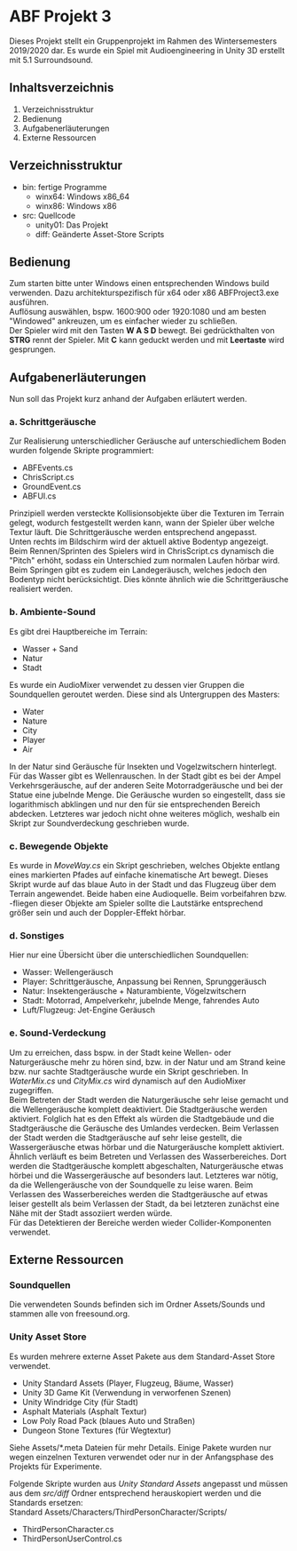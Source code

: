 # ABF Projekt 3

Dieses Projekt stellt ein Gruppenprojekt im Rahmen des Wintersemesters 2019/2020 dar. Es wurde ein Spiel mit Audioengineering in Unity 3D erstellt mit 5.1 Surroundsound.

## Inhaltsverzeichnis
1. Verzeichnisstruktur
2. Bedienung
3. Aufgabenerläuterungen
4. Externe Ressourcen

## Verzeichnisstruktur
- bin: fertige Programme
    - winx64: Windows x86_64
    - winx86: Windows x86
- src: Quellcode
    - unity01: Das Projekt
    - diff: Geänderte Asset-Store Scripts

## Bedienung
Zum starten bitte unter Windows einen entsprechenden Windows build verwenden. Dazu architekturspezifisch für x64 oder x86 ABFProject3.exe ausführen.\
Auflösung auswählen, bspw. 1600:900 oder 1920:1080 und am besten "Windowed" ankreuzen, um es einfacher wieder zu schließen.\
Der Spieler wird mit den Tasten **W A S D** bewegt. Bei gedrückthalten von **STRG** rennt der Spieler. Mit **C** kann geduckt werden und mit **Leertaste** wird gesprungen.

## Aufgabenerläuterungen
Nun soll das Projekt kurz anhand der Aufgaben erläutert werden.

### a. Schrittgeräusche
Zur Realisierung unterschiedlicher Geräusche auf unterschiedlichem Boden wurden folgende Skripte programmiert:
- ABFEvents.cs
- ChrisScript.cs
- GroundEvent.cs
- ABFUI.cs

Prinzipiell werden versteckte Kollisionsobjekte über die Texturen im Terrain gelegt, wodurch festgestellt werden kann, wann der Spieler über welche Textur läuft. Die Schrittgeräusche werden entsprechend angepasst.\
Unten rechts im Bildschirm wird der aktuell aktive Bodentyp angezeigt.\
Beim Rennen/Sprinten des Spielers wird in ChrisScript.cs dynamisch die "Pitch" erhöht, sodass ein Unterschied zum normalen Laufen hörbar wird.\
Beim Springen gibt es zudem ein Landegeräusch, welches jedoch den Bodentyp nicht berücksichtigt. Dies könnte ähnlich wie die Schrittgeräusche realisiert werden.

### b. Ambiente-Sound
Es gibt drei Hauptbereiche im Terrain:
- Wasser + Sand
- Natur
- Stadt

Es wurde ein AudioMixer verwendet zu dessen vier Gruppen die Soundquellen geroutet werden. Diese sind als Untergruppen des Masters:
- Water
- Nature
- City
- Player
- Air

In der Natur sind Geräusche für Insekten und Vogelzwitschern hinterlegt. Für das Wasser gibt es Wellenrauschen. In der Stadt gibt es bei der Ampel Verkehrsgeräusche, auf der anderen Seite Motorradgeräusche und bei der Statue eine jubelnde Menge. Die Geräusche wurden so eingestellt, dass sie logarithmisch abklingen und nur den für sie entsprechenden Bereich abdecken. Letzteres war jedoch nicht ohne weiteres möglich, weshalb ein Skript zur Soundverdeckung geschrieben wurde.

### c. Bewegende Objekte
Es wurde in *MoveWay.cs* ein Skript geschrieben, welches Objekte entlang eines markierten Pfades auf einfache kinematische Art bewegt. Dieses Skript wurde auf das blaue Auto in der Stadt und das Flugzeug über dem Terrain angewendet. Beide haben eine Audioquelle. Beim vorbeifahren bzw. -fliegen dieser Objekte am Spieler sollte die Lautstärke entsprechend größer sein und auch der Doppler-Effekt hörbar.

### d. Sonstiges
Hier nur eine Übersicht über die unterschiedlichen Soundquellen:
- Wasser: Wellengeräusch
- Player: Schrittgeräusche, Anpassung bei Rennen, Sprunggeräusch
- Natur: Insektengeräusche + Naturambiente, Vögelzwitschern
- Stadt: Motorrad, Ampelverkehr, jubelnde Menge, fahrendes Auto
- Luft/Flugzeug: Jet-Engine Geräusch

### e. Sound-Verdeckung
Um zu erreichen, dass bspw. in der Stadt keine Wellen- oder Naturgeräusche mehr zu hören sind, bzw. in der Natur und am Strand keine bzw. nur sachte Stadtgeräusche wurde ein Skript geschrieben. In *WaterMix.cs* und *CityMix.cs* wird dynamisch auf den AudioMixer zugegriffen.\
Beim Betreten der Stadt werden die Naturgeräusche sehr leise gemacht und die Wellengeräusche komplett deaktiviert. Die Stadtgeräusche werden aktiviert. Folglich hat es den Effekt als würden die Stadtgebäude und die Stadtgeräusche die Geräusche des Umlandes verdecken. Beim Verlassen der Stadt werden die Stadtgeräusche auf sehr leise gestellt, die Wassergeräusche etwas hörbar und die Naturgeräusche komplett aktiviert.\
Ähnlich verläuft es beim Betreten und Verlassen des Wasserbereiches. Dort werden die Stadtgeräusche komplett abgeschalten, Naturgeräusche etwas hörbei und die Wassergeräusche auf besonders laut. Letzteres war nötig, da die Wellengeräusche von der Soundquelle zu leise waren. Beim Verlassen des Wasserbereiches werden die Stadtgeräusche auf etwas leiser gestellt als beim Verlassen der Stadt, da bei letzteren zunächst eine Nähe mit der Stadt assoziiert werden würde.\
Für das Detektieren der Bereiche werden wieder Collider-Komponenten verwendet.

## Externe Ressourcen

### Soundquellen
Die verwendeten Sounds befinden sich im Ordner Assets/Sounds und stammen alle von freesound.org.

### Unity Asset Store
Es wurden mehrere externe Asset Pakete aus dem Standard-Asset Store verwendet.
- Unity Standard Assets (Player, Flugzeug, Bäume, Wasser)
- Unity 3D Game Kit (Verwendung in verworfenen Szenen)
- Unity Windridge City (für Stadt)
- Asphalt Materials (Asphalt Textur)
- Low Poly Road Pack (blaues Auto und Straßen)
- Dungeon Stone Textures (für Wegtextur)

Siehe Assets/*.meta Dateien für mehr Details. Einige Pakete wurden nur wegen einzelnen Texturen verwendet oder nur in der Anfangsphase des Projekts für Experimente.

Folgende Skripte wurden aus *Unity Standard Assets* angepasst und müssen aus dem *src/diff* Ordner entsprechend herauskopiert werden und die Standards ersetzen:\
Standard Assets/Characters/ThirdPersonCharacter/Scripts/
- ThirdPersonCharacter.cs
- ThirdPersonUserControl.cs